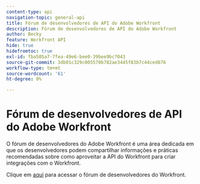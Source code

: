 ```yaml
---
content-type: api
navigation-topic: general-api
title: Fórum de desenvolvedores de API do Adobe Workfront
description: Fórum de desenvolvedores de API do Adobe Workfront
author: Becky
feature: Workfront API
hide: true
hidefromtoc: true
exl-id: fba505a7-7fea-49e6-bee0-39bee9bc7043
source-git-commit: 3db01c329c005570b782ae3445f83b7c44ced676
workflow-type: tm+mt
source-wordcount: '61'
ht-degree: 0%

---
```



# Fórum de desenvolvedores de API do Adobe Workfront

O fórum de desenvolvedores do Adobe Workfront é uma área dedicada em que os desenvolvedores podem compartilhar informações e práticas recomendadas sobre como aproveitar a API do Workfront para criar integrações com o Workfront.

Clique em [aqui](https://one.workfront.com/s/topic/0TO0z000000cdI3GAI/api?tabset-21363=3) para acessar o fórum de desenvolvedores do Workfront.
